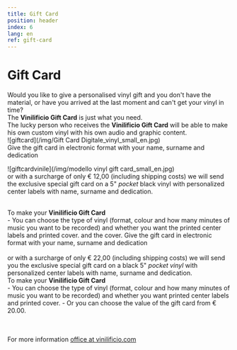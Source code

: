 ```yaml
---
title: Gift Card
position: header
index: 6
lang: en
ref: gift-card
---
```


# Gift Card
Would you like to give a personalised vinyl gift and you don't have the material, or have you arrived at the last moment and can't get your vinyl in time?<br>
The <b>Vinilificio Gift Card</b> is just what you need.<br>
The lucky person who receives the <b>Vinilificio Gift Card</b> will be able to make his own custom vinyl with his own audio and graphic content.<br>
![giftcard](/img/Gift Card Digitale_vinyl_small_en.jpg)
<br>
Give the gift card in electronic format with your name, surname and dedication<br>

![giftcardvinile](/img/modello vinyl gift card_small_en.jpg)
<br>
or with a surcharge of only € 12,00 (including shipping costs) we will send the exclusive special gift card on a 5" <i>pocket</i> black vinyl with personalized center labels with name, surname and dedication. 



<br>
To make your <b>Vinilificio Gift Card</b><br>
- You can choose the type of vinyl (format, colour and how many minutes of music you want to be recorded) and whether you want the printed center labels and printed cover.
 and the cover.
Give the gift card in electronic format with your name, surname and dedication<br>
<br>
or with a surcharge of only € 22,00 (including shipping costs) we will send you the exclusive special gift card on a black 5" <i>pocket vinyl</i> with personalized center labels with name, surname and dedication. 



<br>
To make your <b>Vinilificio Gift Card</b><br>
- You can choose the type of vinyl (format, colour and how many minutes of music you want to be recorded) and whether you want printed center labels and printed cover.
- Or you can choose the value of the gift card from € 20.00.<br>

<br><br>
For more information <a href="mailto:office@vinilificio.com">office at vinilificio.com</a>
